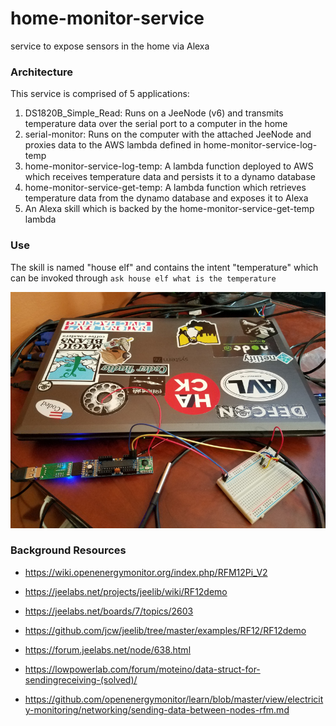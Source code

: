 # home-monitor-service
service to expose sensors in the home via Alexa

### Architecture
This service is comprised of 5 applications:
1. DS1820B_Simple_Read: Runs on a JeeNode (v6) and transmits temperature data over the serial port to a computer in the home
2. serial-monitor: Runs on the computer with the attached JeeNode and proxies data to the AWS lambda defined in home-monitor-service-log-temp
3. home-monitor-service-log-temp: A lambda function deployed to AWS which receives temperature data and persists it to a dynamo database
4. home-monitor-service-get-temp: A lambda function which retrieves temperature data from the dynamo database and exposes it to Alexa
5. An Alexa skill which is backed by the home-monitor-service-get-temp lambda

### Use
The skill is named "house elf" and contains the intent "temperature" which can be invoked through `ask house elf what is the temperature`

![image of sensors](https://github.com/chriswininger/home-monitor-service/blob/master/assets/images/sensor_img1.jpg?raw=true)

### Background Resources
* https://wiki.openenergymonitor.org/index.php/RFM12Pi_V2

* https://jeelabs.net/projects/jeelib/wiki/RF12demo

* https://jeelabs.net/boards/7/topics/2603

* https://github.com/jcw/jeelib/tree/master/examples/RF12/RF12demo

* https://forum.jeelabs.net/node/638.html

* https://lowpowerlab.com/forum/moteino/data-struct-for-sendingreceiving-(solved)/

* https://github.com/openenergymonitor/learn/blob/master/view/electricity-monitoring/networking/sending-data-between-nodes-rfm.md
 
